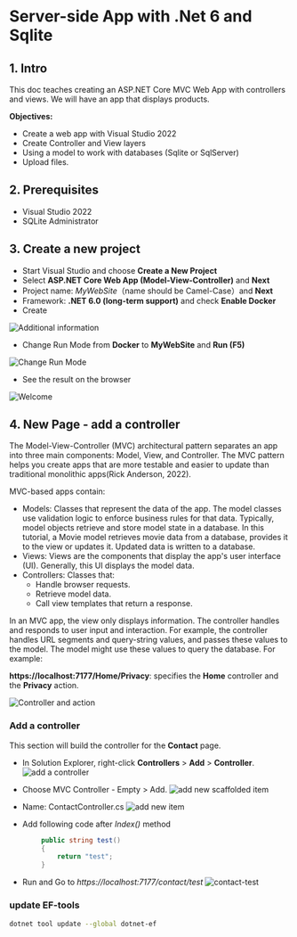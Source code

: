 # Server-side App with .Net 6 and Sqlite

## 1. Intro

This doc teaches creating an ASP.NET Core MVC Web App with controllers and views. We will have an app that displays products.

**Objectives:**

- Create a web app with Visual Studio 2022
- Create Controller and View layers
- Using a model to work with databases (Sqlite or SqlServer)
- Upload files.

## 2. Prerequisites

- Visual Studio 2022
- SQLite Administrator

## 3. Create a new project

- Start Visual Studio and choose **Create a New Project**
- Select **ASP.NET Core Web App (Model-View-Controller)** and **Next**
- Project name: *MyWebSite*（name should be Camel-Case）and **Next**
- Framework: **.NET 6.0 (long-term support)** and check **Enable Docker**
- Create

![Additional information](../pic/03_server_side_app_with_net_6_and_sqlite/01-create-a-project.png)

- Change Run Mode from **Docker** to **MyWebSite** and **Run (F5)**

![Change Run Mode](../pic/03_server_side_app_with_net_6_and_sqlite/02-change-run-mode.png)

- See the result on the browser
  
![Welcome](../pic/03_server_side_app_with_net_6_and_sqlite/03-result.png)

## 4. New Page - add a controller

The Model-View-Controller (MVC) architectural pattern separates an app into three main components: Model, View, and Controller. The MVC pattern helps you create apps that are more testable and easier to update than traditional monolithic apps(Rick Anderson, 2022).

MVC-based apps contain:

- Models: Classes that represent the data of the app. The model classes use validation logic to enforce business rules for that data. Typically, model objects retrieve and store model state in a database. In this tutorial, a Movie model retrieves movie data from a database, provides it to the view or updates it. Updated data is written to a database.
- Views: Views are the components that display the app's user interface (UI). Generally, this UI displays the model data.
- Controllers: Classes that:
  - Handle browser requests.
  - Retrieve model data.
  - Call view templates that return a response.

In an MVC app, the view only displays information. The controller handles and responds to user input and interaction. For example, the controller handles URL segments and query-string values, and passes these values to the model. The model might use these values to query the database. For example:

**https://localhost:7177/Home/Privacy**: specifies the **Home** controller and the **Privacy** action.

![Controller and action](../pic/03_server_side_app_with_net_6_and_sqlite/04-controller-n-action.png)

### Add a controller

This section will build the controller for the **Contact** page.

- In Solution Explorer, right-click **Controllers** > **Add** > **Controller**.
  ![add a controller](../pic/03_server_side_app_with_net_6_and_sqlite/05-add-a-controller.png)
- Choose MVC Controller - Empty > Add.
  ![add new scaffolded item](../pic/03_server_side_app_with_net_6_and_sqlite/06-add-new-scaffolded-item.png)
- Name: ContactController.cs
  ![add new item](../pic/03_server_side_app_with_net_6_and_sqlite/07-add%20new%20item.png)

- Add following code after *Index()* method

```cs
        public string test()
        {
            return "test";
        }
```

- Run and Go to *https://localhost:7177/contact/test*
  ![contact-test](../pic/03_server_side_app_with_net_6_and_sqlite/08-contact-test.png)

### update EF-tools

```bash
dotnet tool update --global dotnet-ef
```
